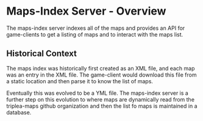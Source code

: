 # Maps-Index Server - Overview

The maps-index server indexes all of the maps and provides an API
for game-clients to get a listing of maps and to interact with
the maps list.

## Historical Context

The maps index was historically first created as an XML file, and
each map was an entry in the XML file. The game-client would download
this file from a static location and then parse it to know the list
of maps.

Eventually this was evolved to be a YML file. The maps-index server
is a further step on this evolution to where maps are dynamically
read from the triplea-maps github organization and then the list
fo maps is maintained in a database.



